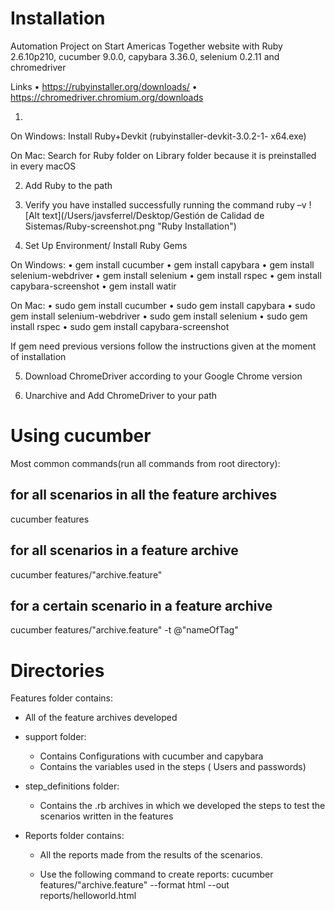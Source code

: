 # Installation

Automation Project on Start Americas Together website with Ruby 2.6.10p210, cucumber 9.0.0, capybara 3.36.0, selenium 0.2.11 and chromedriver

Links
• https://rubyinstaller.org/downloads/
• https://chromedriver.chromium.org/downloads

1. 
On Windows:
Install Ruby+Devkit (rubyinstaller-devkit-3.0.2-1- x64.exe)

On Mac:
Search for Ruby folder on Library folder because it is preinstalled in every macOS

2. Add Ruby to the path

3. Verify you have installed successfully running the command ruby –v
![Alt text](/Users/javsferrel/Desktop/Gestión de Calidad de Sistemas/Ruby-screenshot.png "Ruby Installation")

4. Set Up Environment/ Install Ruby Gems

On Windows:
• gem install cucumber
• gem install capybara
• gem install selenium-webdriver
• gem install selenium
• gem install rspec
• gem install capybara-screenshot
• gem install watir

On Mac:
• sudo gem install cucumber
• sudo gem install capybara
• sudo gem install selenium-webdriver
• sudo gem install selenium
• sudo gem install rspec
• sudo gem install capybara-screenshot

If gem need previous versions follow the instructions given at the moment of installation

5. Download ChromeDriver according to your Google Chrome version

6. Unarchive and Add ChromeDriver to your path

# Using cucumber 

Most common commands(run all commands from root directory):

## for all scenarios in all the feature archives 
cucumber features

## for all scenarios in a feature archive
cucumber features/"archive.feature"

## for a certain scenario in a feature archive
cucumber features/"archive.feature" -t @"nameOfTag"

# Directories 

Features folder contains:
- All of the feature archives developed
- support folder: 
    - Contains Configurations with cucumber and capybara
    - Contains the variables used in the steps ( Users and passwords)

- step_definitions folder:
    - Contains the .rb archives in which we developed the steps to test the scenarios written in the features

- Reports folder contains:
    - All the reports made from the results of the scenarios.

    - Use the following command to create reports:
    cucumber features/"archive.feature" --format html --out reports/helloworld.html